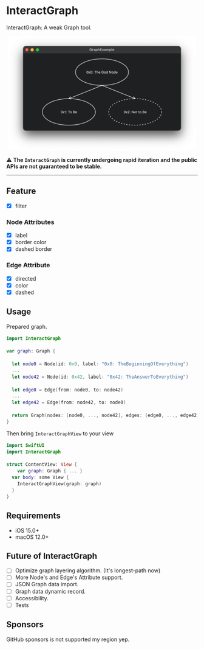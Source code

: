 # InteractGraph


InteractGraph: A weak Graph tool.

<p align="center">
  <img height="300" src="ReadMeResources/Sample.png" />
</p>

⚠️ **The `InteractGraph` is currently undergoing rapid iteration and the public APIs are not guaranteed to be stable.**

***

## Feature

- [x] filter

### Node Attributes

- [x] label
- [x] border color
- [x] dashed border

### Edge Attribute

- [x] directed
- [x] color
- [x] dashed

## Usage

Prepared graph.

```swift
import InteractGraph

var graph: Graph {

  let node0 = Node(id: 0x0, label: "0x0: TheBeginningOfEverything")
  ...
  let node42 = Node(id: 0x42, label: "0x42: TheAnswerToEverything")
  
  let edge0 = Edge(from: node0, to: node42)
  ...
  let edge42 = Edge(from: node42, to: node0)
 
  return Graph(nodes: [node0, ..., node42], edges: [edge0, ..., edge42])
}
```

Then bring `InteractGraphView` to your view

```swift
import SwiftUI
import InteractGraph

struct ContentView: View {
	var graph: Graph { ... }
  var body: some View {
    InteractGraphView(graph: graph)
  }
}

```

## Requirements

- iOS 15.0+
- macOS 12.0+

## Future of InteractGraph

- [ ] Optimize graph layering algorithm. (It's longest-path now)
- [ ] More Node's and Edge's Attribute support.
- [ ] JSON Graph data import.
- [ ] Graph data dynamic record.
- [ ] Accessibility.
- [ ] Tests

## Sponsors

GitHub sponsors is not supported my region yep.
